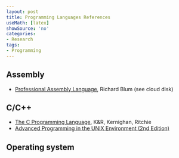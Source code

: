 ```yaml
---
layout: post
title: Programming Languages References
useMath: [latex]
showSource: 'no'
categories:
- Research
tags:
- Programming
---
```



## Assembly
 - [Professional Assembly Language][1], Richard Blum (see cloud disk)

## C/C++
 - [The C Programming Language][2], K&R, Kernighan, Ritchie
 - [Advanced Programming in the UNIX Environment (2nd Edition)][3]


## Operating system

[3]: http://www.amazon.com/Programming-Environment-Addison-Wesley-Professional-Computing/dp/0201433079/ref=sr_1_2?ie=UTF8&s=books&qid=1218650542&sr=1-2
[2]: http://www.amazon.com/Programming-Language-Prentice-Hall-Software/dp/0131103628/ref=pd_sim_b_1
[1]: http://www.amazon.com/Professional-Assembly-Language-Richard-Blum/dp/0764579010